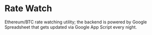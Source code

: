 # Rate Watch

Ethereum/BTC rate watching utility; the backend is powered by Google Spreadsheet that gets updated via Google App Script every night.
